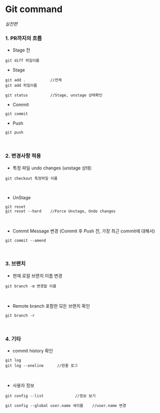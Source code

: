 # Git command
*실전편*

### 1. PR까지의 흐름
- Stage 전
```
git diff 파일이름    
```
- Stage
```
git add .           //전체
git add 파일이름

git status          //Stage, unstage 상태확인
```
- Commit
```
git commit
```
- Push
```
git push
```

<br />

### 2. 변경사항 적용
- 특정 파일 undo changes (unstage 상태)
```
git checkout 특정파일 이름
```

<br />

- UnStage
```
git reset
git reset --hard    //Force Unstage, Undo changes
```

<br />

- Commit Message 변경 (Commit 후 Push 전, 가장 최근 commit에 대해서)
```
git commit --amend
```

<br />

### 3. 브랜치
- 현재 로컬 브랜치 이름 변경  
```
git branch -m 변경할 이름
```

<br />

- Remote branch 포함한 모든 브랜치 확인
```
git branch -r
```

<br />

### 4. 기타
- commit history 확인
```
git log
git log --oneline      //한줄 로그
```

<br />

- 사용자 정보
```
git config --list              //정보 보기

git config --global user.name 새이름    //user.name 변경
```
